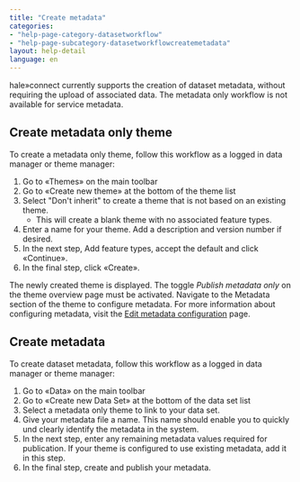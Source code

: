 ```yaml
---
title: "Create metadata"
categories:
- "help-page-category-datasetworkflow"
- "help-page-subcategory-datasetworkflowcreatemetadata"
layout: help-detail
language: en
---
```



hale»connect currently supports the creation of dataset metadata, without requiring the upload of associated data. The metadata only workflow is not available for service metadata.

## Create metadata only theme ##

To create a metadata only theme, follow this workflow as a logged in data manager or theme manager:

1. Go to &laquo;Themes&raquo; on the main toolbar
2. Go to &laquo;Create new theme&raquo; at the bottom of the theme list
3. Select "Don't inherit" to create a theme that is not based on an existing theme.
    * This will create a blank theme with no associated feature types.
4. Enter a name for your theme. Add a description and version number if desired.
5. In the next step, Add feature types, accept the default and click &laquo;Continue&raquo;.
6. In the final step, click &laquo;Create&raquo;.

The newly created theme is displayed. The toggle *Publish metadata only* on the theme overview page must be activated. Navigate to the Metadata section of the theme to configure metadata. For more information about configuring metadata, visit the [Edit metadata configuration](../../setup-hc/edit-metadata-config/2015-02-10-theme-edit-metadata.md) page.

## Create metadata ##

To create dataset metadata, follow this workflow as a logged in data manager or theme manager:

1. Go to &laquo;Data&raquo; on the main toolbar
2. Go to &laquo;Create new Data Set&raquo; at the bottom of the data set list
3. Select a metadata only theme to link to your data set.
4. Give your metadata file a name. This name should enable you to quickly und clearly identify the metadata in the system.
5. In the next step, enter any remaining metadata values required for publication. If your theme is configured to use existing metadata, add it in this step.
6.	In the final step, create and publish your metadata.
